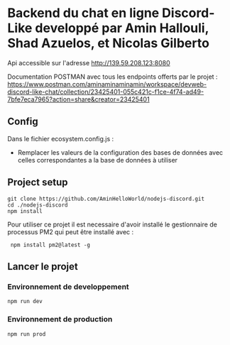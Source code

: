 # Backend du chat en ligne Discord-Like developpé par Amin Hallouli, Shad Azuelos, et Nicolas Gilberto
Api accessible sur l'adresse http://139.59.208.123:8080 

Documentation POSTMAN avec tous les endpoints offerts par le projet :
https://www.postman.com/aminaminaminamin/workspace/devweb-discord-like-chat/collection/23425401-055c421c-f1ce-4f74-ad49-7bfe7eca7965?action=share&creator=23425401


## Config

Dans le fichier ecosystem.config.js : 
 - Remplacer les valeurs de la configuration des bases de données avec celles correspondantes a la base de données à utiliser


## Project setup
```
git clone https://github.com/AminHelloWorld/nodejs-discord.git
cd ./nodejs-discord
npm install
```

Pour utiliser ce projet il est necessaire d'avoir installé le gestionnaire de processus PM2 qui peut être installé avec : 
```
 npm install pm2@latest -g
```

## Lancer le projet
### Environnement de developpement 
```
npm run dev
```
### Environnement de production 
```
npm run prod
```
